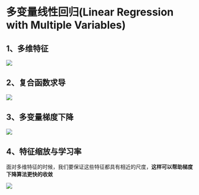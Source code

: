# 多变量线性回归(Linear Regression with Multiple Variables)
## 1、多维特征
![](https://github.com/daacheng/pythonForMachineLearning/blob/master/pic/multivar.png?raw=true)
## 2、复合函数求导
![](https://github.com/daacheng/pythonForMachineLearning/blob/master/pic/dx.png?raw=true)
## 3、多变量梯度下降
![](https://github.com/daacheng/pythonForMachineLearning/blob/master/pic/multigradient.png?raw=true)
## 4、特征缩放与学习率
面对多维特征的时候，我们要保证这些特征都具有相近的尺度，**这样可以帮助梯度下降算法更快的收敛**

![](https://github.com/daacheng/pythonForMachineLearning/blob/master/pic/featuremin.png?raw=true)


